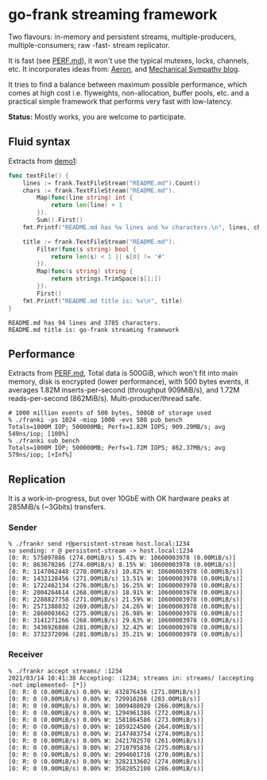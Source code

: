 # go-frank streaming framework

Two flavours: in-memory and persistent streams, multiple-producers, multiple-consumers; raw -fast- stream replicator.

It is fast (see [PERF.md](PERF.md)), it won't use the typical mutexes, locks, channels, etc. It incorporates ideas
from: [Aeron](https://github.com/real-logic/Aeron),
and [Mechanical Sympathy blog](https://mechanical-sympathy.blogspot.com).

It tries to find a balance between maximum possible performance, which comes at high cost i.e. flyweights,
non-allocation, buffer pools, etc. and a practical simple framework that performs very fast with low-latency.

**Status:** Mostly works, you are welcome to participate.

## Fluid syntax

Extracts from [demo1](cli/demo1/main.go):

```go
func textFile() {
	lines := frank.TextFileStream("README.md").Count()
	chars := frank.TextFileStream("README.md").
		Map(func(line string) int {
			return len(line) + 1
		}).
		Sum().First()
	fmt.Printf("README.md has %v lines and %v characters.\n", lines, chars)

	title := frank.TextFileStream("README.md").
		Filter(func(s string) bool {
			return len(s) < 1 || s[0] != '#'
		}).
		Map(func(s string) string {
			return strings.TrimSpace(s[1:])
		}).
		First()
	fmt.Printf("README.md title is: %v\n", title)
}
```

```
README.md has 94 lines and 3785 characters.
README.md title is: go-frank streaming framework
```

## Performance

Extracts from [PERF.md](PERF.md), Total data is 500GiB, which won't fit into main memory, disk is encrypted (lower
performance), with 500 bytes events, it averages 1.82M inserts-per-second (throughput 909MiB/s), and 1.72M
reads-per-second (862MiB/s). Multi-producer/thread safe.

```
# 1000 million events of 500 bytes, 500GB of storage used
% ./franki -ps 1024 -miop 1000 -evs 500 pub_bench
Totals=1000M IOP; 500000MB; Perfs=1.82M IOPS; 909.29MB/s; avg 549ns/iop; [100%]     
% ./franki sub_bench
Totals=1000M IOP; 500000MB; Perfs=1.72M IOPS; 862.37MB/s; avg 579ns/iop; [+Inf%]  
```

## Replication

It is a work-in-progress, but over 10GbE with OK hardware peaks at 285MiB/s (~3Gbits) transfers.

### Sender

```
% ./frankr send r@persistent-stream host.local:1234
so sending: r @ persistent-stream -> host.local:1234
[0: R: 575897886 (274.00MiB/s) 5.43% W: 10600003978 (0.00MiB/s)]
[0: R: 863670286 (274.00MiB/s) 8.15% W: 10600003978 (0.00MiB/s)]
[0: R: 1147062448 (270.00MiB/s) 10.82% W: 10600003978 (0.00MiB/s)]
[0: R: 1432128456 (271.00MiB/s) 13.51% W: 10600003978 (0.00MiB/s)]
[0: R: 1722462134 (276.00MiB/s) 16.25% W: 10600003978 (0.00MiB/s)]
[0: R: 2004264614 (268.00MiB/s) 18.91% W: 10600003978 (0.00MiB/s)]
[0: R: 2288827758 (271.00MiB/s) 21.59% W: 10600003978 (0.00MiB/s)]
[0: R: 2571388032 (269.00MiB/s) 24.26% W: 10600003978 (0.00MiB/s)]
[0: R: 2860003662 (275.00MiB/s) 26.98% W: 10600003978 (0.00MiB/s)]
[0: R: 3141271266 (268.00MiB/s) 29.63% W: 10600003978 (0.00MiB/s)]
[0: R: 3436926886 (281.00MiB/s) 32.42% W: 10600003978 (0.00MiB/s)]
[0: R: 3732372096 (281.00MiB/s) 35.21% W: 10600003978 (0.00MiB/s)]
```

### Receiver

```
% ./frankr accept streams/ :1234
2021/03/14 10:41:38 Accepting: :1234; streams in: streams/ (accepting -not implemented- [*])
[0: R: 0 (0.00MiB/s) 0.00% W: 432876436 (271.00MiB/s)]
[0: R: 0 (0.00MiB/s) 0.00% W: 729910268 (283.00MiB/s)]
[0: R: 0 (0.00MiB/s) 0.00% W: 1009488020 (266.00MiB/s)]
[0: R: 0 (0.00MiB/s) 0.00% W: 1294961386 (272.00MiB/s)]
[0: R: 0 (0.00MiB/s) 0.00% W: 1581864586 (273.00MiB/s)]
[0: R: 0 (0.00MiB/s) 0.00% W: 1859224500 (264.00MiB/s)]
[0: R: 0 (0.00MiB/s) 0.00% W: 2147483754 (274.00MiB/s)]
[0: R: 0 (0.00MiB/s) 0.00% W: 2421702570 (261.00MiB/s)]
[0: R: 0 (0.00MiB/s) 0.00% W: 2710795836 (275.00MiB/s)]
[0: R: 0 (0.00MiB/s) 0.00% W: 2994601716 (270.00MiB/s)]
[0: R: 0 (0.00MiB/s) 0.00% W: 3282133602 (274.00MiB/s)]
[0: R: 0 (0.00MiB/s) 0.00% W: 3582852100 (286.00MiB/s)]
```